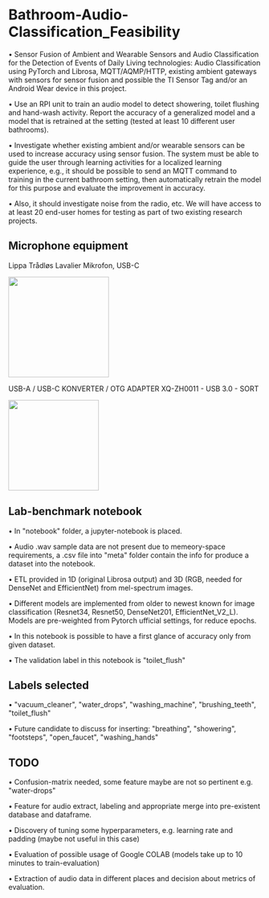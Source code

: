 # Bathroom-Audio-Classification_Feasibility

•	Sensor Fusion of Ambient and Wearable Sensors and Audio Classification for the Detection of Events of Daily Living technologies: Audio Classification using PyTorch and Librosa, MQTT/AQMP/HTTP, existing ambient gateways with sensors for sensor fusion and possible the TI Sensor Tag and/or an Android Wear device in this project.

•	Use an RPI unit to train an audio model to detect showering, toilet flushing and hand-wash activity. Report the accuracy of a generalized model and a model that is retrained at the setting (tested at least 10 different user bathrooms).

•	Investigate whether existing ambient and/or wearable sensors can be used to increase accuracy using sensor fusion. The system must be able to guide the user through learning activities for a localized learning experience, e.g., it should be possible to send an MQTT command to training in the current bathroom setting, then automatically retrain the model for this purpose and evaluate the improvement in accuracy.

•	 Also, it should investigate noise from the radio, etc. We will have access to at least 20 end-user homes for testing as part of two existing research projects. 

## Microphone equipment

Lippa Trådløs Lavalier Mikrofon, USB-C

<img src="https://github.com/Zernez/Bathroom-Audio-Classification_Feasibility/blob/main/Microphone.jpg" width="200">

USB-A / USB-C KONVERTER / OTG ADAPTER XQ-ZH0011 - USB 3.0 - SORT

<img src="https://github.com/Zernez/Bathroom-Audio-Classification_Feasibility/blob/main/USB-A-C-Converter.jpg" width="180">

## Lab-benchmark notebook

•	In "notebook" folder, a jupyter-notebook is placed. 

•	Audio .wav sample data are not present due to memeory-space requirements, a .csv file into "meta" folder contain the info for produce a dataset into the notebook. 

•	ETL provided in 1D (original Librosa output) and 3D (RGB, needed for DenseNet and EfficientNet) from mel-spectrum images.

•	Different models are implemented from older to newest known for image classification (Resnet34, Resnet50, DenseNet201, EfficientNet_V2_L). Models are pre-weighted  from Pytorch ufficial settings, for reduce epochs.

•	In this notebook is possible to have a first glance of accuracy only from given dataset.

•	The validation label in this notebook is "toilet_flush" 

## Labels selected

•	"vacuum_cleaner", "water_drops", "washing_machine", "brushing_teeth", "toilet_flush"

•	Future candidate to discuss for inserting: "breathing", "showering", "footsteps", "open_faucet", "washing_hands" 

## TODO

•	Confusion-matrix needed, some feature maybe are not so pertinent e.g. "water-drops"

•	Feature for audio extract, labeling and appropriate merge into pre-existent database and dataframe.

•	Discovery of tuning some hyperparameters, e.g. learning rate and padding (maybe not useful in this case) 

•	Evaluation of possible usage of Google COLAB (models take up to 10 minutes to train-evaluation)

•	Extraction of audio data in different places and decision about metrics of evaluation.









